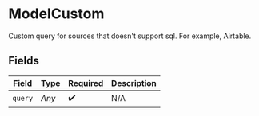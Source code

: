 # ModelCustom

Custom query for sources that doesn't support sql. For example, Airtable.


## Fields

| Field              | Type               | Required           | Description        |
| ------------------ | ------------------ | ------------------ | ------------------ |
| `query`            | *Any*              | :heavy_check_mark: | N/A                |